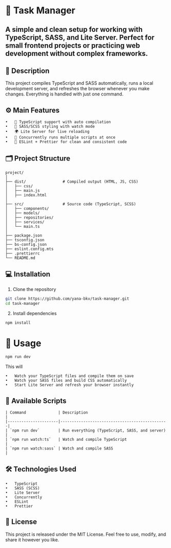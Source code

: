 # 🧩 Task Manager 
A simple and clean setup for working with TypeScript, SASS, and Lite Server.
Perfect for small frontend projects or practicing web development without complex frameworks.
---

## 🚀 Description
This project compiles TypeScript and SASS automatically, runs a local development server,
and refreshes the browser whenever you make changes. Everything is handled with just one command.

## ⚙️ Main Features
	•	🧠 TypeScript support with auto compilation
	•	🎨 SASS/SCSS styling with watch mode
	•	🌍 Lite Server for live reloading
	•	🔄 Concurrently runs multiple scripts at once
	•	🧹 ESLint + Prettier for clean and consistent code
## 🗂️ Project Structure
```
project/
│
├── dist/                # Compiled output (HTML, JS, CSS)
│   ├── css/
│   ├── main.js
│   ├── index.html
│
├── src/                 # Source code (TypeScript, SCSS)
│   ├── components/
│   ├── models/
│   ├── repositories/
│   ├── services/
│   └── main.ts
│
├── package.json
├── tsconfig.json
├── bs-config.json
├── eslint.config.mts
├── .prettierrc
└── README.md
```
## 💻 Installation
1.	Clone the repository
```bash
git clone https://github.com/yana-bkv/task-manager.git
cd task-manager
```
2.	Install dependencies
```bash
npm install
```

# 🚀 Usage
```bash
npm run dev
```

This will

	•	Watch your TypeScript files and compile them on save
	•	Watch your SASS files and build CSS automatically
	•	Start Lite Server and refresh your browser instantly

## 🧩 Available Scripts
```
| Command              | Description                                   |
|----------------------|-----------------------------------------------|
| `npm run dev`        | Run everything (TypeScript, SASS, and server) |
| `npm run watch:ts`   | Watch and compile TypeScript                  |
| `npm run watch:sass` | Watch and compile SASS                        |
```

## 🛠️ Technologies Used
	•	TypeScript
	•	SASS (SCSS)
	•	Lite Server
	•	Concurrently
	•	ESLint
	•	Prettier

## 📝 License
This project is released under the MIT License.
Feel free to use, modify, and share it however you like.
